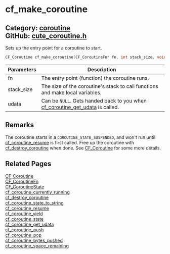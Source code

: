 [](../header.md ':include')

# cf_make_coroutine

Category: [coroutine](/api_reference?id=coroutine)  
GitHub: [cute_coroutine.h](https://github.com/RandyGaul/cute_framework/blob/master/include/cute_coroutine.h)  
---

Sets up the entry point for a coroutine to start.

```cpp
CF_Coroutine cf_make_coroutine(CF_CoroutineFn* fn, int stack_size, void* udata);
```

Parameters | Description
--- | ---
fn | The entry point (function) the coroutine runs.
stack_size | The size of the coroutine's stack to call functions and make local variables.
udata | Can be `NULL`. Gets handed back to you when [cf_coroutine_get_udata](/coroutine/cf_coroutine_get_udata.md) is called.

## Remarks

The coroutine starts in a `COROUTINE_STATE_SUSPENDED`, and won't run until [cf_coroutine_resume](/coroutine/cf_coroutine_resume.md) is first called. Free up the
coroutine with [cf_destroy_coroutine](/coroutine/cf_destroy_coroutine.md) when done. See [CF_Coroutine](/coroutine/cf_coroutine.md) for some more details.

## Related Pages

[CF_Coroutine](/coroutine/cf_coroutine.md)  
[CF_CoroutineFn](/coroutine/cf_coroutinefn.md)  
[CF_CoroutineState](/coroutine/cf_coroutinestate.md)  
[cf_coroutine_currently_running](/coroutine/cf_coroutine_currently_running.md)  
[cf_destroy_coroutine](/coroutine/cf_destroy_coroutine.md)  
[cf_coroutine_state_to_string](/coroutine/cf_coroutine_state_to_string.md)  
[cf_coroutine_resume](/coroutine/cf_coroutine_resume.md)  
[cf_coroutine_yield](/coroutine/cf_coroutine_yield.md)  
[cf_coroutine_state](/coroutine/cf_coroutine_state.md)  
[cf_coroutine_get_udata](/coroutine/cf_coroutine_get_udata.md)  
[cf_coroutine_push](/coroutine/cf_coroutine_push.md)  
[cf_coroutine_pop](/coroutine/cf_coroutine_pop.md)  
[cf_coroutine_bytes_pushed](/coroutine/cf_coroutine_bytes_pushed.md)  
[cf_coroutine_space_remaining](/coroutine/cf_coroutine_space_remaining.md)  
